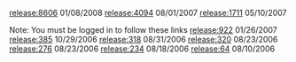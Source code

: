 [release:8606](release_8606) 01/08/2008
[release:4094](release_4094) 08/01/2007
[release:1711](release_1711) 05/10/2007

Note: You must be logged in to follow these links
[release:922](release_922) 01/26/2007
[release:385](release_385) 10/29/2006
[release:318](release_318) 08/31/2006
[release:320](release_320) 08/23/2006
[release:276](release_276) 08/23/2006
[release:234](release_234) 08/18/2006
[release:64](release_64) 08/10/2006
